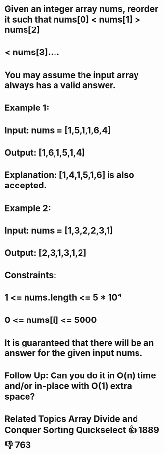 # Given an integer array nums, reorder it such that nums[0] < nums[1] > nums[2] 
# < nums[3].... 
# 
#  You may assume the input array always has a valid answer. 
# 
#  
#  Example 1: 
# 
#  
# Input: nums = [1,5,1,1,6,4]
# Output: [1,6,1,5,1,4]
# Explanation: [1,4,1,5,1,6] is also accepted.
#  
# 
#  Example 2: 
# 
#  
# Input: nums = [1,3,2,2,3,1]
# Output: [2,3,1,3,1,2]
#  
# 
#  
#  Constraints: 
# 
#  
#  1 <= nums.length <= 5 * 10⁴ 
#  0 <= nums[i] <= 5000 
#  It is guaranteed that there will be an answer for the given input nums. 
#  
# 
#  
# Follow Up: Can you do it in O(n) time and/or in-place with O(1) extra space? 
# Related Topics Array Divide and Conquer Sorting Quickselect 👍 1889 👎 763

